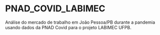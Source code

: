 # PNAD_COVID_LABIMEC

Análise do mercado de trabalho em João Pessoa/PB durante a pandemia usando dados da PNAD Covid para o projeto LABIMEC UFPB.
